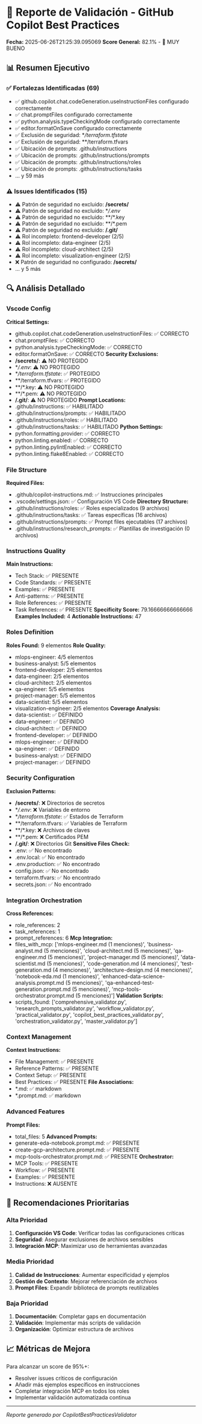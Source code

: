
# 🚀 Reporte de Validación - GitHub Copilot Best Practices

**Fecha:** 2025-06-26T21:25:39.095069
**Score General:** 82.1% - 🥇 MUY BUENO

## 📊 Resumen Ejecutivo

### ✅ Fortalezas Identificadas (69)
- ✅ github.copilot.chat.codeGeneration.useInstructionFiles configurado correctamente
- ✅ chat.promptFiles configurado correctamente
- ✅ python.analysis.typeCheckingMode configurado correctamente
- ✅ editor.formatOnSave configurado correctamente
- ✅ Exclusión de seguridad: **/terraform.tfstate*
- ✅ Exclusión de seguridad: **/terraform.tfvars
- ✅ Ubicación de prompts: .github/instructions
- ✅ Ubicación de prompts: .github/instructions/prompts
- ✅ Ubicación de prompts: .github/instructions/roles
- ✅ Ubicación de prompts: .github/instructions/tasks
- ... y 59 más

### ⚠️ Issues Identificados (15)
- ⚠️ Patrón de seguridad no excluido: **/secrets/**
- ⚠️ Patrón de seguridad no excluido: **/.env*
- ⚠️ Patrón de seguridad no excluido: **/*.key
- ⚠️ Patrón de seguridad no excluido: **/*.pem
- ⚠️ Patrón de seguridad no excluido: **/.git/**
- ⚠️ Rol incompleto: frontend-developer (2/5)
- ⚠️ Rol incompleto: data-engineer (2/5)
- ⚠️ Rol incompleto: cloud-architect (2/5)
- ⚠️ Rol incompleto: visualization-engineer (2/5)
- ❌ Patrón de seguridad no configurado: **/secrets/**
- ... y 5 más

## 🔍 Análisis Detallado

### Vscode Config

**Critical Settings:**
  - github.copilot.chat.codeGeneration.useInstructionFiles: ✅ CORRECTO
  - chat.promptFiles: ✅ CORRECTO
  - python.analysis.typeCheckingMode: ✅ CORRECTO
  - editor.formatOnSave: ✅ CORRECTO
**Security Exclusions:**
  - **/secrets/**: ⚠️ NO PROTEGIDO
  - **/.env*: ⚠️ NO PROTEGIDO
  - **/terraform.tfstate*: ✅ PROTEGIDO
  - **/terraform.tfvars: ✅ PROTEGIDO
  - **/*.key: ⚠️ NO PROTEGIDO
  - **/*.pem: ⚠️ NO PROTEGIDO
  - **/.git/**: ⚠️ NO PROTEGIDO
**Prompt Locations:**
  - .github/instructions: ✅ HABILITADO
  - .github/instructions/prompts: ✅ HABILITADO
  - .github/instructions/roles: ✅ HABILITADO
  - .github/instructions/tasks: ✅ HABILITADO
**Python Settings:**
  - python.formatting.provider: ✅ CORRECTO
  - python.linting.enabled: ✅ CORRECTO
  - python.linting.pylintEnabled: ✅ CORRECTO
  - python.linting.flake8Enabled: ✅ CORRECTO

### File Structure

**Required Files:**
  - .github/copilot-instructions.md: ✅ Instrucciones principales
  - .vscode/settings.json: ✅ Configuración VS Code
**Directory Structure:**
  - .github/instructions/roles: ✅ Roles especializados (9 archivos)
  - .github/instructions/tasks: ✅ Tareas específicas (16 archivos)
  - .github/instructions/prompts: ✅ Prompt files ejecutables (17 archivos)
  - .github/instructions/research_prompts: ✅ Plantillas de investigación (0 archivos)

### Instructions Quality

**Main Instructions:**
  - Tech Stack: ✅ PRESENTE
  - Code Standards: ✅ PRESENTE
  - Examples: ✅ PRESENTE
  - Anti-patterns: ✅ PRESENTE
  - Role References: ✅ PRESENTE
  - Task References: ✅ PRESENTE
**Specificity Score:** 79.16666666666666
**Examples Included:** 4
**Actionable Instructions:** 47

### Roles Definition

**Roles Found:** 9 elementos
**Role Quality:**
  - mlops-engineer: 4/5 elementos
  - business-analyst: 5/5 elementos
  - frontend-developer: 2/5 elementos
  - data-engineer: 2/5 elementos
  - cloud-architect: 2/5 elementos
  - qa-engineer: 5/5 elementos
  - project-manager: 5/5 elementos
  - data-scientist: 5/5 elementos
  - visualization-engineer: 2/5 elementos
**Coverage Analysis:**
  - data-scientist: ✅ DEFINIDO
  - data-engineer: ✅ DEFINIDO
  - cloud-architect: ✅ DEFINIDO
  - frontend-developer: ✅ DEFINIDO
  - mlops-engineer: ✅ DEFINIDO
  - qa-engineer: ✅ DEFINIDO
  - business-analyst: ✅ DEFINIDO
  - project-manager: ✅ DEFINIDO

### Security Configuration

**Exclusion Patterns:**
  - **/secrets/**: ❌ Directorios de secretos
  - **/.env*: ❌ Variables de entorno
  - **/terraform.tfstate*: ✅ Estados de Terraform
  - **/terraform.tfvars: ✅ Variables de Terraform
  - **/*.key: ❌ Archivos de claves
  - **/*.pem: ❌ Certificados PEM
  - **/.git/**: ❌ Directorios Git
**Sensitive Files Check:**
  - .env: ✅ No encontrado
  - .env.local: ✅ No encontrado
  - .env.production: ✅ No encontrado
  - config.json: ✅ No encontrado
  - terraform.tfvars: ✅ No encontrado
  - secrets.json: ✅ No encontrado

### Integration Orchestration

**Cross References:**
  - role_references: 2
  - task_references: 1
  - prompt_references: 6
**Mcp Integration:**
  - files_with_mcp: ['mlops-engineer.md (1 menciones)', 'business-analyst.md (5 menciones)', 'cloud-architect.md (5 menciones)', 'qa-engineer.md (5 menciones)', 'project-manager.md (5 menciones)', 'data-scientist.md (5 menciones)', 'code-generation.md (4 menciones)', 'test-generation.md (4 menciones)', 'architecture-design.md (4 menciones)', 'notebook-eda.md (1 menciones)', 'enhanced-data-science-analysis.prompt.md (5 menciones)', 'qa-enhanced-test-generation.prompt.md (5 menciones)', 'mcp-tools-orchestrator.prompt.md (5 menciones)']
**Validation Scripts:**
  - scripts_found: ['comprehensive_validator.py', 'research_prompts_validator.py', 'workflow_validator.py', 'practical_validator.py', 'copilot_best_practices_validator.py', 'orchestration_validator.py', 'master_validator.py']

### Context Management

**Context Instructions:**
  - File Management: ✅ PRESENTE
  - Reference Patterns: ✅ PRESENTE
  - Context Setup: ✅ PRESENTE
  - Best Practices: ✅ PRESENTE
**File Associations:**
  - *.md: ✅ markdown
  - *.prompt.md: ✅ markdown

### Advanced Features

**Prompt Files:**
  - total_files: 5
**Advanced Prompts:**
  - generate-eda-notebook.prompt.md: ✅ PRESENTE
  - create-gcp-architecture.prompt.md: ✅ PRESENTE
  - mcp-tools-orchestrator.prompt.md: ✅ PRESENTE
**Orchestrator:**
  - MCP Tools: ✅ PRESENTE
  - Workflow: ✅ PRESENTE
  - Examples: ✅ PRESENTE
  - Instructions: ❌ AUSENTE


## 🎯 Recomendaciones Prioritarias

### Alta Prioridad
1. **Configuración VS Code**: Verificar todas las configuraciones críticas
2. **Seguridad**: Asegurar exclusiones de archivos sensibles
3. **Integración MCP**: Maximizar uso de herramientas avanzadas

### Media Prioridad
1. **Calidad de Instrucciones**: Aumentar especificidad y ejemplos
2. **Gestión de Contexto**: Mejorar referenciación de archivos
3. **Prompt Files**: Expandir biblioteca de prompts reutilizables

### Baja Prioridad
1. **Documentación**: Completar gaps en documentación
2. **Validación**: Implementar más scripts de validación
3. **Organización**: Optimizar estructura de archivos

## 📈 Métricas de Mejora

Para alcanzar un score de 95%+:
- Resolver issues críticos de configuración
- Añadir más ejemplos específicos en instrucciones
- Completar integración MCP en todos los roles
- Implementar validación automatizada continua

---
*Reporte generado por CopilotBestPracticesValidator*
